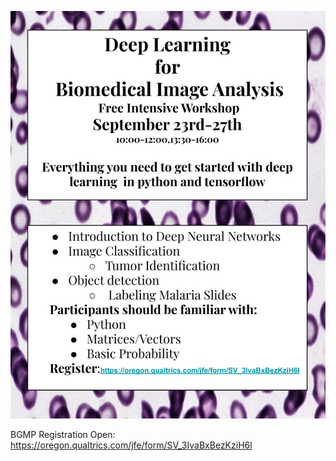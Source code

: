 ![alt text](assets/BMIPoster.png)


BGMP Registration Open:
https://oregon.qualtrics.com/jfe/form/SV_3IvaBxBezKziH6l
